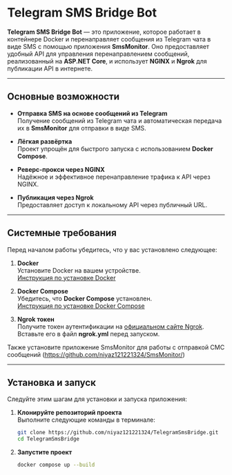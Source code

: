 # Telegram SMS Bridge Bot

**Telegram SMS Bridge Bot** — это приложение, которое работает в контейнере Docker и перенаправляет сообщения из Telegram чата в виде SMS с помощью приложения **SmsMonitor**. Оно предоставляет удобный API для управления перенаправлением сообщений, реализованный на **ASP.NET Core**, и использует **NGINX** и **Ngrok** для публикации API в интернете.

---

## Основные возможности

- **Отправка SMS на основе сообщений из Telegram**  
  Получение сообщений из Telegram чата и автоматическая передача их в **SmsMonitor** для отправки в виде SMS.

- **Лёгкая развёртка**  
  Проект упрощён для быстрого запуска с использованием **Docker Compose**.

- **Реверс-прокси через NGINX**  
  Надёжное и эффективное перенаправление трафика к API через NGINX.

- **Публикация через Ngrok**  
  Предоставляет доступ к локальному API через публичный URL.

---

## Системные требования

Перед началом работы убедитесь, что у вас установлено следующее:

1. **Docker**  
   Установите Docker на вашем устройстве.  
   [Инструкция по установке Docker](https://docs.docker.com/get-docker/)

2. **Docker Compose**  
   Убедитесь, что **Docker Compose** установлен.  
   [Инструкция по установке Docker Compose](https://docs.docker.com/compose/install/)

3. **Ngrok токен**  
   Получите токен аутентификации на [официальном сайте Ngrok](https://ngrok.com/).  
   Вставьте его в файл **ngrok.yml** перед запуском.

Также установите приложение SmsMonitor для работы с отправкой СМС сообщений (https://github.com/niyaz121221324/SmsMonitor/)

---

## Установка и запуск

Следуйте этим шагам для установки и запуска приложения:

1. **Клонируйте репозиторий проекта**  
   Выполните следующие команды в терминале:  
   ```bash
   git clone https://github.com/niyaz121221324/TelegramSmsBridge.git
   cd TelegramSmsBridge
2. **Запустите проект**
   ```bash
   docker compose up --build
